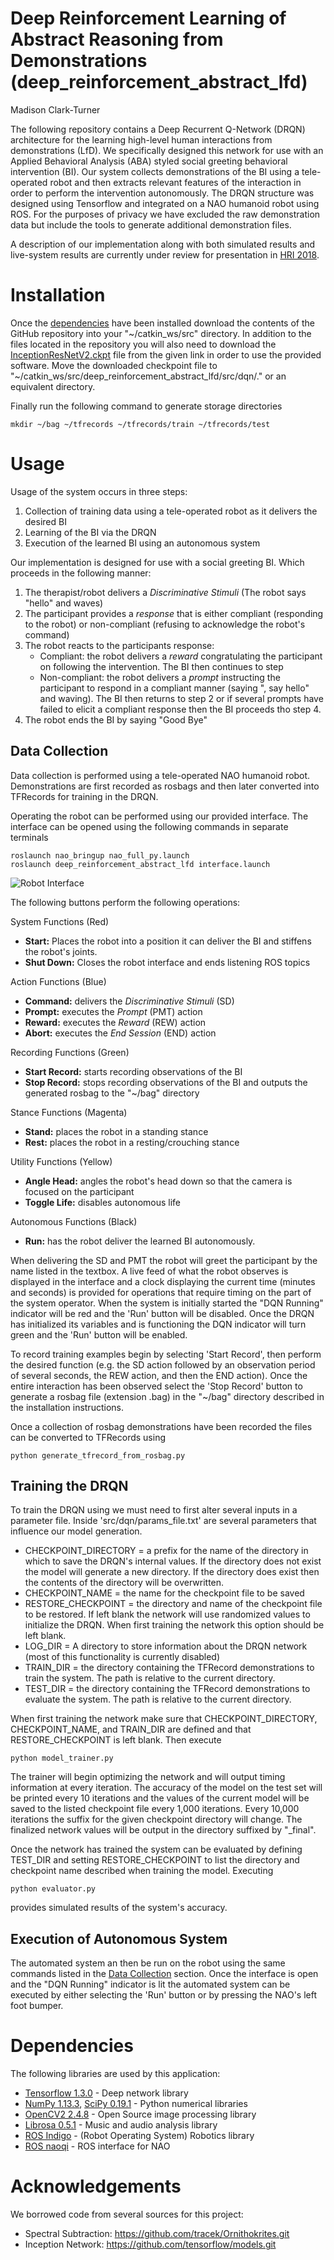 # Deep Reinforcement Learning of Abstract Reasoning from Demonstrations (deep_reinforcement_abstract_lfd)
Madison Clark-Turner

The following repository contains a Deep Recurrent Q-Network (DRQN) architecture for the learning high-level human interactions from demonstrations (LfD). We specifically designed this network for use with an Applied Behavioral Analysis (ABA) styled social greeting behavioral intervention (BI). Our system collects demonstrations of the BI using a tele-operated robot and then extracts relevant features of the interaction in order to perform the intervention autonomously. The DRQN structure was designed using Tensorflow and integrated on a NAO humanoid robot using ROS. For the purposes of privacy we have excluded the raw demonstration data but include the tools to generate additional demonstration files.

A description of our implementation along with both simulated results and live-system results are currently under review for presentation in [HRI 2018](http://humanrobotinteraction.org/2018/). 

Installation
=============

Once the [dependencies](https://github.com/AssistiveRoboticsUNH/deep_reinforcement_abstract_lfd/blob/master/README.md#dependencies) have been installed download the contents of the GitHub repository into your "\~/catkin_ws/src" directory. In addition to the files located in the repository you will also need to download the [InceptionResNetV2.ckpt](http://download.tensorflow.org/models/inception_resnet_v2_2016_08_30.tar.gz) file from the given link in order to use the provided software. Move the downloaded checkpoint file to "\~/catkin_ws/src/deep_reinforcement_abstract_lfd/src/dqn/." or an equivalent directory. 

Finally run the following command to generate storage directories
```
mkdir ~/bag ~/tfrecords ~/tfrecords/train ~/tfrecords/test
```

Usage
=============

Usage of the system occurs in three steps:
1. Collection of training data using a tele-operated robot as it delivers the desired BI
2. Learning of the BI via the DRQN
3. Execution of the learned BI using an autonomous system

Our implementation is designed for use with a social greeting BI. Which proceeds in the following manner:
1. The therapist/robot delivers a *Discriminative Stimuli* (The robot says "hello" and waves)
2. The participant provides a *response* that is either compliant (responding to the robot) or non-compliant (refusing to acknowledge the robot's command)
3. The robot reacts to the participants response:
   - Compliant: the robot delivers a *reward* congratulating the participant on following the intervention. The BI then continues to step 
   - Non-compliant: the robot delivers a *prompt* instructing the participant to respond in a compliant manner (saying "<Participant>, say hello" and waving). The BI then returns to step 2 or if several prompts have failed to elicit a compliant response then the BI proceeds tho step 4.
4. The robot ends the BI by saying "Good Bye"
 
Data Collection
--------------------

Data collection is performed using a tele-operated NAO humanoid robot. Demonstrations are first recorded as rosbags and then later converted into TFRecords for training in the DRQN.

Operating the robot can be performed using our provided interface. The interface can be opened using the following commands in separate terminals

```
roslaunch nao_bringup nao_full_py.launch
roslaunch deep_reinforcement_abstract_lfd interface.launch
```

![Robot Interface](doc/deep_reinforce_interface_anon.png)
  
The following buttons perform the following operations:

System Functions (Red)
- **Start:** Places the robot into a position it can deliver the BI and stiffens the robot's joints.
- **Shut Down:** Closes the robot interface and ends listening ROS topics

Action Functions (Blue)
- **Command:** delivers the *Discriminative Stimuli* (SD)
- **Prompt:** executes the *Prompt* (PMT) action
- **Reward:** executes the *Reward* (REW) action
- **Abort:** executes the *End Session* (END) action

Recording Functions (Green)
- **Start Record:** starts recording observations of the BI
- **Stop Record:** stops recording observations of the BI and outputs the generated rosbag to the "~/bag" directory

Stance Functions (Magenta)
- **Stand:** places the robot in a standing stance
- **Rest:** places the robot in a resting/crouching stance

Utility Functions (Yellow)
- **Angle Head:** angles the robot's head down so that the camera is focused on the participant
- **Toggle Life:** disables autonomous life

Autonomous Functions (Black)
- **Run:** has the robot deliver the learned BI autonomously.

When delivering the SD and PMT the robot will greet the participant by the name listed in the textbox. A live feed of what the robot observes is displayed in the interface and a clock displaying the current time (minutes and seconds) is provided for operations that require timing on the part of the system operator. When the system is initially started the "DQN Running" indicator will be red and the 'Run' button will be disabled. Once the DRQN has initialized its variables and is functioning the DQN indicator will turn green and the 'Run' button will be enabled. 

To record training examples begin by selecting 'Start Record', then perform the desired function (e.g. the SD action followed by an observation period of several seconds, the REW action, and then the END action). Once the entire interaction has been observed select the 'Stop Record' button to generate a rosbag file (extension .bag) in the "~/bag" directory described in the installation instructions.

Once a collection of rosbag demonstrations have been recorded the files can be converted to TFRecords using

```
python generate_tfrecord_from_rosbag.py
```

Training the DRQN
--------------------

To train the DRQN using we must need to first alter several inputs in a parameter file. Inside 'src/dqn/params_file.txt' are several parameters that influence our model generation. 

- CHECKPOINT_DIRECTORY = a prefix for the name of the directory in which to save the DRQN's internal values. If the directory does not exist the model will generate a new directory. If the directory does exist then the contents of the directory will be overwritten.
- CHECKPOINT_NAME = the name for the checkpoint file to be saved
- RESTORE_CHECKPOINT = the directory and name of the checkpoint file to be restored. If left blank the network will use randomized values to initialize the DRQN. When first training the network this option should be left blank.
- LOG_DIR = A directory to store information about the DRQN network (most of this functionality is currently disabled)
- TRAIN_DIR = the directory containing the TFRecord demonstrations to train the system. The path is relative to the current directory.
- TEST_DIR = the directory containing the TFRecord demonstrations to evaluate the system. The path is relative to the current directory.

When first training the network make sure that CHECKPOINT_DIRECTORY, CHECKPOINT_NAME, and TRAIN_DIR are defined and that RESTORE_CHECKPOINT is left blank. Then execute

```
python model_trainer.py
```

The trainer will begin optimizing the network and will output timing information at every iteration. The accuracy of the model on the test set will be printed every 10 iterations and the values of the current model will be saved to the listed checkpoint file every 1,000 iterations. Every 10,000 iterations the suffix for the given checkpoint directory will change. The finalized network values will be output in the directory suffixed by "_final".

Once the network has trained the system can be evaluated by defining TEST_DIR and setting RESTORE_CHECKPOINT to list the directory and checkpoint name described when training the model. Executing 

```
python evaluator.py
```

provides simulated results of the system's accuracy.

Execution of Autonomous System
--------------------

The automated system an then be run on the robot using the same commands listed in the [Data Collection](https://github.com/AssistiveRoboticsUNH/deep_reinforcement_abstract_lfd/blob/master/README.md#data-collection) section. Once the interface is open and the "DQN Running" indicator is lit the automated system can be executed by either selecting the 'Run' button or by pressing the NAO's left foot bumper.

Dependencies
=============
The following libraries are used by this application:
- [Tensorflow 1.3.0](https://www.tensorflow.org/) - Deep network library
- [NumPy 1.13.3](http://www.numpy.org/), [SciPy 0.19.1](http://www.scipy.org/) - Python numerical libraries
- [OpenCV2 2.4.8](https://opencv.org/) - Open Source image processing library
- [Librosa 0.5.1](https://librosa.github.io/librosa/index.html) - Music and audio analysis library
- [ROS Indigo](http://wiki.ros.org/) - (Robot Operating System) Robotics library
- [ROS naoqi](https://github.com/ros-naoqi/nao_robot.git) - ROS interface for NAO

Acknowledgements
=============

We borrowed code from several sources for this project:

- Spectral Subtraction: https://github.com/tracek/Ornithokrites.git
- Inception Network: https://github.com/tensorflow/models.git
